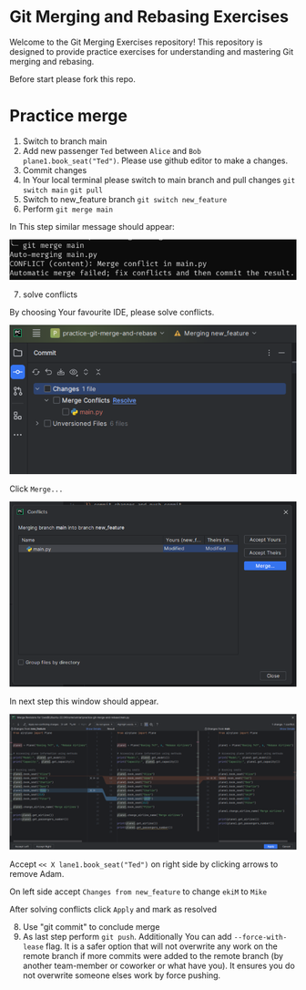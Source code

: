 # Git Merging and Rebasing Exercises

Welcome to the Git Merging Exercises repository! 
This repository is designed to provide practice exercises 
for understanding and mastering Git merging and rebasing.

Before start please fork this repo.


# Practice merge 


1) Switch to branch main
2) Add new passenger `Ted` between `Alice` and `Bob`
   `plane1.book_seat("Ted")`. 
    Please use github editor to make a changes.
3) Commit changes 
4) In Your local terminal please switch to main branch 
   and pull changes
   `git switch main`
   `git pull`
5) Switch to new_feature branch `git switch new_feature`
6) Perform `git merge main`  

In This step similar message should appear:

![Alt text](git_merge_conflict.png?raw=true "Title")

7) solve conflicts 

By choosing Your favourite IDE, please solve conflicts.


![Alt text](solving_conflicts.png?raw=true "Title")

Click `Merge...`

![Alt text](pycharm_merge_conflicts.png?raw=true "Title")

In next step this window should appear.

![Alt text](merge_revision.png?raw=true "Title")

Accept `<< X lane1.book_seat("Ted")` on right side by clicking arrows to remove Adam.

On left side accept `Changes from new_feature` to change `ekiM` to `Mike`

After solving conflicts click `Apply`  and mark as resolved

8) Use "git commit" to conclude merge
9) As last step perform `git push`.
Additionally You can add `--force-with-lease` flag. It is a safer option that will not overwrite any work on the remote branch if more commits were added to the remote branch (by another team-member or coworker or what have you). It ensures you do not overwrite someone elses work by force pushing.
 

